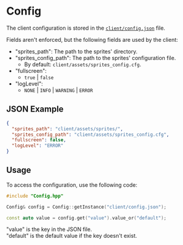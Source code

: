# Config

The client configuration is stored in the [`client/config.json`](../../client/config.json) file.

Fields aren't enforced, but the following fields are used by the client:

- "sprites_path": The path to the sprites' directory.
- "sprites_config_path": The path to the sprites' configuration file.
  - By default: `client/assets/sprites_config.cfg`.
- "fullscreen":
  - `true` | `false`
- "logLevel":
  - `NONE` | `INFO` | `WARNING` | `ERROR`

## JSON Example

```json
{
  "sprites_path": "client/assets/sprites/",
  "sprites_config_path": "client/assets/sprites_config.cfg",
  "fullscreen": false,
  "logLevel": "ERROR"
}
```

## Usage

To access the configuration, use the following code:

```c++
#include "Config.hpp"

Config& config = Config::getInstance("client/config.json");

const auto value = config.get("value").value_or("default");
```

"value" is the key in the JSON file.<br>
"default" is the default value if the key doesn't exist.
